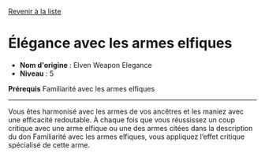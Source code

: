 [Revenir à la liste](list.md)

# Élégance avec les armes elfiques

 * **Nom d'origine** : Elven Weapon Elegance
 * **Niveau** : 5


<p><strong>Prérequis</strong> Familiarité avec les armes elfiques</p>
<hr>
<p>Vous êtes harmonisé avec les armes de vos ancêtres et les maniez avec une efficacité redoutable. À chaque fois que vous réussissez un coup critique avec une arme elfique ou une des armes citées dans la description du don Familiarité avec les armes elfiques, vous appliquez l’effet critique spécialisé de cette arme.</p>